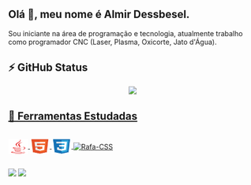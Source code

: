 ## Olá 🤙, meu nome é Almir Dessbesel.

Sou iniciante na área de programação e tecnologia, atualmente trabalho como programador CNC (Laser, Plasma, Oxicorte, Jato d'Água).

## ⚡ GitHub Status
<div align="center">
  <a href="https://github.com/AlmirDessbesel">
  <img height="180em" src="https://github-readme-stats.vercel.app/api?username=AlmirDessbesel&show_icons=true&theme=dark&include_all_commits=true&count_private=true"/>
  </div>
  
 ## 🦾 Ferramentas Estudadas 
<div style="display: inline_block"><br>
  <img align="center" alt="Rafa-Js" height="30" width="40" src="https://raw.githubusercontent.com/devicons/devicon/master/icons/java/java-plain.svg">
  <img align="center" alt="Rafa-HTML" height="30" width="40" src="https://raw.githubusercontent.com/devicons/devicon/master/icons/html5/html5-original.svg">
  <img align="center" alt="Rafa-CSS" height="30" width="40" src="https://raw.githubusercontent.com/devicons/devicon/master/icons/css3/css3-original.svg">
  <img align="center" alt="Rafa-CSS" height="30" width="40" src="https://cdn.jsdelivr.net/gh/devicons/devicon/icons/javascript/javascript-original.svg">
 </div>
  
  ##
 
<div> 
  
  <a href="https://instagram.com/dessbeselb" target="_blank"><img src="https://img.shields.io/badge/-Instagram-%23E4405F?style=for-the-badge&logo=instagram&logoColor=white" target="_blank"></a>
  <a href="https://www.linkedin.com/in/almir-dessbesel-92a50710b" target="_blank"><img src="https://img.shields.io/badge/-LinkedIn-%230077B5?style=for-the-badge&logo=linkedin&logoColor=white" target="_blank"></a> 
 
 </div>
